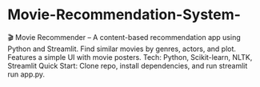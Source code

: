 # Movie-Recommendation-System-
🎬 Movie Recommender – A content-based recommendation app using Python and Streamlit. Find similar movies by genres, actors, and plot. Features a simple UI with movie posters.  Tech: Python, Scikit-learn, NLTK, Streamlit Quick Start: Clone repo, install dependencies, and run streamlit run app.py.

